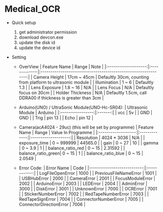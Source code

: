 # Medical_OCR

- Quick setup
    1. get administrator permission
    2. download devcon.exe
    3. update the disk id
    4. update the device id

- Setting
    - OverView
        |     Feature Name     |     Range     |                            Note                                 |
        |:--------------------:|:-------------:|:---------------------------------------------------------------:|
        |    Camera Height     | 17cm ~ 45cm   |   Defaultly 30cm, counting from platform to ultrasonic module   |
        |    Illumination      |    1 ~ 6      |                       Defaultly 1.3                             |
        |    Lens Exposure     |  1.8 ~ 16     |                             N/A                                 |
        |    Lens Focus        |      N/A      |                   Defaultly focus on 30cm                       |
        |    Holder Thickness  |      N/A      |  Defaultly 1.5cm, call DDRA00 if thickness is greater than 3cm  |

    - Arduino(UNO) / UltraSonic Module(UNO-Hc-SR04):
        | Ultrasonic Module | Arduino |
        |:-----------------:|:-------:|
        |        vcc        |    5v   |
        |        GND        |   GND   |
        |        Trig       | pin 13  |
        |        Echo       | pin 12  |

    - Camera(acA4024 - 29uc) (this will be set by programme)
        |     Feature Name    |     Range     |  Value In Programme  |
        |:-------------------:|:-------------:|:--------------------:|
        |      Resolution     |  4024 * 3036  |          N/A         |
        |    exposure_time    |   0 ~ 999999  |        44565.0       |
        |         gain        |    0 ~ 27     |          10          |
        |        gamma        |    0 ~ 3.9    |           1          |
        |  balance_ratio_red  |    0 ~ 15     |        2.31592       |
        |  balance_ratio_green|    0 ~ 15     |           1          |
        |  balance_ratio_blue |    0 ~ 15     |        2.0549        |
        
    - Error Code:
        |          Error Name         |     Code     |
        |:---------------------------:|:------------:|
        |   LogFileOpenError          |     1000     |
        |   PreviousFileNameError     |     1001     |
        |   USBHubError               |     2000     |
        |   CameraError               |     2001     |
        |   FocusModuleError          |     2002     |
        |   ArduinoError              |     2003     |
        |   LEDError                  |     2004     |
        |   AdminError                |     3000     |
        |   DiskError                 |     3001     |
        |   UnknownError              |     7000     |
        |   OCRError                  |     7001     |
        |   StickerNumberError        |     7002     |
        |   RedTapeNumberError        |     7003     |
        |   RedTapeSignError          |     7004     |
        |   ConnectorNumberError      |     7005     |
        |   ConnectorDirectionError   |     7006     |